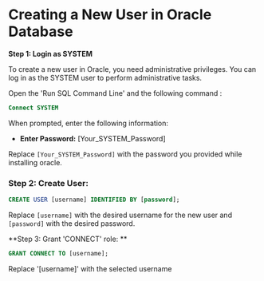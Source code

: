 # Creating a New User in Oracle Database

**Step 1: Login as SYSTEM**

To create a new user in Oracle, you need administrative privileges. You can log in as the SYSTEM user to perform administrative tasks.

Open the 'Run SQL Command Line' and the following command :

```sql
Connect SYSTEM
```
When prompted, enter the following information:

- **Enter Password:** [Your_SYSTEM_Password] 


Replace `[Your_SYSTEM_Password]` with the password you provided while installing oracle.


### Step 2: Create User:

```sql
CREATE USER [username] IDENTIFIED BY [password];
```
Replace `[username]` with the desired username for the new user and `[password]` with the desired password.


**Step 3: Grant 'CONNECT' role: **

```sql
GRANT CONNECT TO [username];
```
Replace '[username]' with the selected username
